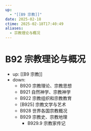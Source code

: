 ```yaml
---
up:
  - "[[B9 宗教]]"
date: 2025-02-18
ctime: 2025-02-18T17:40:49
aliases:
  - 宗教理论与概况
---
```


# B92 宗教理论与概况

- up: [[B9 宗教]]
- down:	
	- B920 宗教理论、宗教思想
	- B921 自然神学、宗教神学
	- B922 宗教组织和宗教教育
	- [B925] 宗教文学与艺术
	- B928 世界各国宗教概况
	- B929 宗教史、宗教地理
		- B929.9 宗教家传记
	

